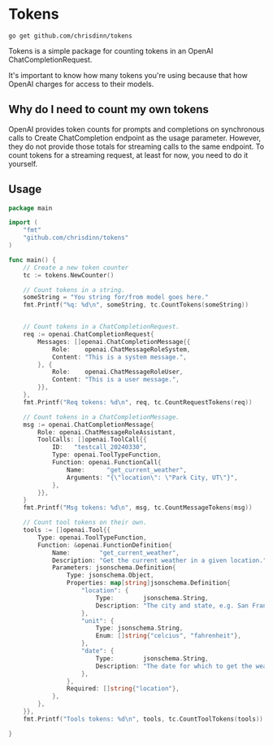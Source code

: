 # Tokens

    go get github.com/chrisdinn/tokens

Tokens is a simple package for counting tokens in an OpenAI
ChatCompletionRequest.

It's important to know how many tokens you're using because that how OpenAI
charges for access to their models. 

## Why do I need to count my own tokens

OpenAI provides token counts for prompts and completions on synchronous calls
to Create ChatCompletion endpoint as the usage parameter. However, they do not
provide those totals for streaming calls to the same endpoint. To count tokens
for a streaming request, at least for now, you need to do it yourself.

## Usage

```go
package main

import (
	"fmt"
	"github.com/chrisdinn/tokens"
)

func main() {
	// Create a new token counter
	tc := tokens.NewCounter()

	// Count tokens in a string.
	someString = "You string for/from model goes here."
	fmt.Printf("%q: %d\n", someString, tc.CountTokens(someString))


	// Count tokens in a ChatCompletionRequest.
	req := openai.ChatCompletionRequest{
		Messages: []openai.ChatCompletionMessage{{
			Role:    openai.ChatMessageRoleSystem,
			Content: "This is a system message.",
		}, {
			Role:    openai.ChatMessageRoleUser,
			Content: "This is a user message.",
		}},
	},
	fmt.Printf("Req tokens: %d\n", req, tc.CountRequestTokens(req))

	// Count tokens in a ChatCompletionMessage.
	msg := openai.ChatCompletionMessage{
		Role: openai.ChatMessageRoleAssistant,
		ToolCalls: []openai.ToolCall{{
			ID:   "testcall_20240330",
			Type: openai.ToolTypeFunction,
			Function: openai.FunctionCall{
				Name:      "get_current_weather",
				Arguments: "{\"location\": \"Park City, UT\"}",
			},
		}},
	}
	fmt.Printf("Msg tokens: %d\n", msg, tc.CountMessageTokens(msg))

	// Count tool tokens on their own.
	tools := []openai.Tool{{
		Type: openai.ToolTypeFunction,
		Function: &openai.FunctionDefinition{
			Name:        "get_current_weather",
			Description: "Get the current weather in a given location.",
			Parameters: jsonschema.Definition{
				Type: jsonschema.Object,
				Properties: map[string]jsonschema.Definition{
					"location": {
						Type:        jsonschema.String,
						Description: "The city and state, e.g. San Francisco, CA",
					},
					"unit": {
						Type: jsonschema.String,
						Enum: []string{"celcius", "fahrenheit"},
					},
					"date": {
						Type:        jsonschema.String,
						Description: "The date for which to get the weather.",
					},
				},
				Required: []string{"location"},
			},
		},
	}},
	fmt.Printf("Tools tokens: %d\n", tools, tc.CountToolTokens(tools))

}
```


